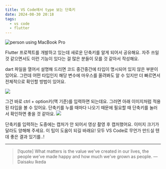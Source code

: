 ```yaml
---
title: VS Code에서 type 보는 단축키
date: 2024-08-30 20:18
tags:
  - vs code
  - flutter
---
```


![person using MacBook Pro](https://images.unsplash.com/photo-1486312338219-ce68d2c6f44d?q=80&w=2672&auto=format&fit=crop&ixlib=rb-4.0.3&ixid=M3wxMjA3fDB8MHxwaG90by1wYWdlfHx8fGVufDB8fHx8fA%3D%3D)

Flutter 프로젝트를 개발하고 있는데 새로운 단축키를 알게 되어서 공유해요. 자주 쓰일 것 같으면서도 이런 기능이 있다는 걸 많은 분들이 모를 것 같아서 작성해요.

dart 파일을 열어서 설명해 드리면 코드 중간중간에 타입이 명시되어 있지 않은 부분이 있어요. 그런데 어떤 타입인지 해당 변수에 마우스를 올려봐도 알 수 있지만 더 빠르면서 전체적으로 확인할 방법이 있어요.

![](assets/202408302018-20240830201959719.webp)

그건 바로 ctrl + option키(맥 기준)를 입력하면 되는데요.
그러면 아래 이미지처럼 적용된 타입을 볼 수 있어요. 단축키를 누를 때마다 나오기 때문에 필요할 때 단축키를 눌러서 확인하면 좋을 것 같아요.
![](assets/202408302018-20240830202154958.webp)

단축키를 입력하는 도중에는 캡처가 안 되어서 영상 촬영 후 캡처했어요. 이미지 크기가 달라도 양해해 주세요.
이 팁이 도움이 되길 바래요! 모두 VS Code로 무언가 만드실 텐데 좋은 결과 있기를..!

---

> [!quote] What matters is the value we've created in our lives, the people we've made happy and how much we've grown as people.
> — Daisaku Ikeda